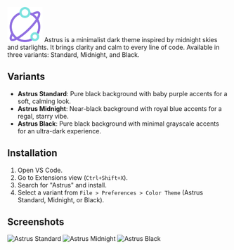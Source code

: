 <img src="astrus-icon.png" style  height="80px"></img>
Astrus is a minimalist dark theme inspired by midnight skies and starlights. It brings clarity and calm to every line of code. Available in three variants: Standard, Midnight, and Black.

## Variants
- **Astrus Standard**: Pure black background with baby purple accents for a soft, calming look.
- **Astrus Midnight**: Near-black background with royal blue accents for a regal, starry vibe.
- **Astrus Black**: Pure black background with minimal grayscale accents for an ultra-dark experience.

## Installation
1. Open VS Code.
2. Go to Extensions view (`Ctrl+Shift+X`).
3. Search for "Astrus" and install.
4. Select a variant from `File > Preferences > Color Theme` (Astrus Standard, Midnight, or Black).

## Screenshots
![Astrus Standard](screenshot-standard.png)
![Astrus Midnight](screenshot-midnight.png)
![Astrus Black](screenshot-black.png)
